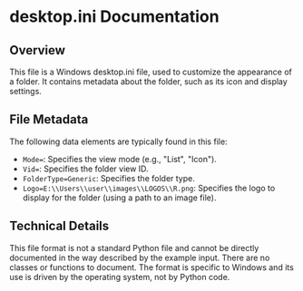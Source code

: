 # desktop.ini Documentation

## Overview

This file is a Windows desktop.ini file, used to customize the appearance of a folder.  It contains metadata about the folder, such as its icon and display settings.

## File Metadata

The following data elements are typically found in this file:

- `Mode=`: Specifies the view mode (e.g., "List", "Icon").
- `Vid=`: Specifies the folder view ID.
- `FolderType=Generic`: Specifies the folder type.
- `Logo=E:\\Users\\user\\images\\LOGOS\\R.png`: Specifies the logo to display for the folder (using a path to an image file).

## Technical Details


This file format is not a standard Python file and cannot be directly documented in the way described by the example input.  There are no classes or functions to document.  The format is specific to Windows and its use is driven by the operating system, not by Python code.